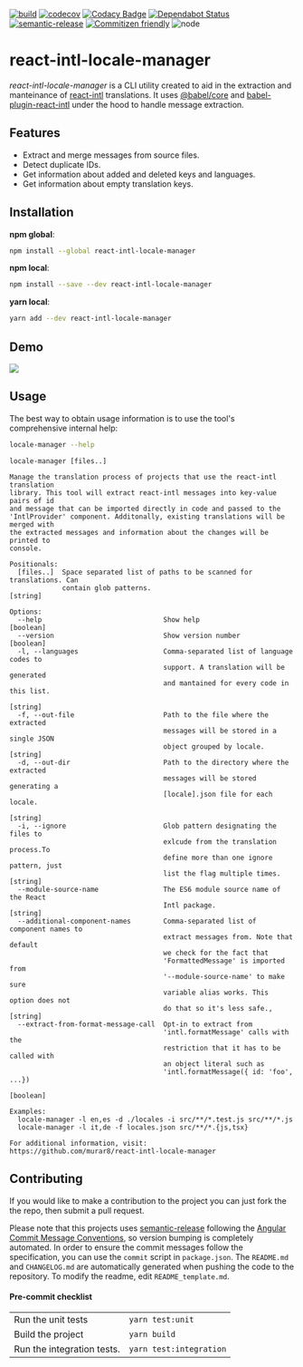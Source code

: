 [![build](https://github.com/murar8/react-intl-locale-manager/workflows/ci/badge.svg)](https://github.com/murar8/react-intl-locale-manager/actions?query=workflow%3Aci)
[![codecov](https://codecov.io/gh/murar8/react-intl-locale-manager/branch/master/graph/badge.svg)](https://codecov.io/gh/murar8/react-intl-locale-manager)
[![Codacy Badge](https://api.codacy.com/project/badge/Grade/93059009875b41c9925fc6f59a401fe6)](https://app.codacy.com/manual/lnzmrr/react-intl-locale-manager?utm_source=github.com&utm_medium=referral&utm_content=murar8/react-intl-locale-manager&utm_campaign=Badge_Grade_Dashboard)
[![Dependabot Status](https://api.dependabot.com/badges/status?host=github&repo=murar8/react-intl-locale-manager)](https://dependabot.com)
[![semantic-release](https://img.shields.io/badge/%20%20%F0%9F%93%A6%F0%9F%9A%80-semantic--release-e10079.svg)](https://github.com/semantic-release/semantic-release)
[![Commitizen friendly](https://img.shields.io/badge/commitizen-friendly-brightgreen.svg)](http://commitizen.github.io/cz-cli/)
![node](https://img.shields.io/node/v/react-intl-locale-manager)

# react-intl-locale-manager

_react-intl-locale-manager_ is a CLI utility created to aid in the extraction and manteinance of [react-intl](https://github/formatjs/react-intl) translations. It uses [@babel/core](https://babeljs.io/docs/en/babel-core) and [babel-plugin-react-intl](https://github.com/formatjs/formatjs/tree/master/packages/babel-plugin-react-intl) under the hood to handle message extraction.

## Features

- Extract and merge messages from source files.
- Detect duplicate IDs.
- Get information about added and deleted keys and languages.
- Get information about empty translation keys.

## Installation

**npm global**:

```bash
npm install --global react-intl-locale-manager
```

**npm local**:

```bash
npm install --save --dev react-intl-locale-manager
```

**yarn local**:

```bash
yarn add --dev react-intl-locale-manager
```

## Demo

<img src="https://raw.github.com/murar8/react-intl-locale-manager/master/demo.svg?sanitize=true">

## Usage

The best way to obtain usage information is to use the tool's comprehensive internal help:

```bash
locale-manager --help
```

```
locale-manager [files..]

Manage the translation process of projects that use the react-intl translation
library. This tool will extract react-intl messages into key-value pairs of id
and message that can be imported directly in code and passed to the
'IntlProvider' component. Additonally, existing translations will be merged with
the extracted messages and information about the changes will be printed to
console.

Positionals:
  [files..]  Space separated list of paths to be scanned for translations. Can
             contain glob patterns.                                     [string]

Options:
  --help                              Show help                        [boolean]
  --version                           Show version number              [boolean]
  -l, --languages                     Comma-separated list of language codes to
                                      support. A translation will be generated
                                      and mantained for every code in this list.
                                                                        [string]
  -f, --out-file                      Path to the file where the extracted
                                      messages will be stored in a single JSON
                                      object grouped by locale.         [string]
  -d, --out-dir                       Path to the directory where the extracted
                                      messages will be stored generating a
                                      [locale].json file for each locale.
                                                                        [string]
  -i, --ignore                        Glob pattern designating the files to
                                      exlcude from the translation process.To
                                      define more than one ignore pattern, just
                                      list the flag multiple times.     [string]
  --module-source-name                The ES6 module source name of the React
                                      Intl package.                     [string]
  --additional-component-names        Comma-separated list of component names to
                                      extract messages from. Note that default
                                      we check for the fact that
                                      'FormattedMessage' is imported from
                                      '--module-source-name' to make sure
                                      variable alias works. This option does not
                                      do that so it's less safe.,       [string]
  --extract-from-format-message-call  Opt-in to extract from
                                      'intl.formatMessage' calls with the
                                      restriction that it has to be called with
                                      an object literal such as
                                      'intl.formatMessage({ id: 'foo', ...})
                                                                       [boolean]

Examples:
  locale-manager -l en,es -d ./locales -i src/**/*.test.js src/**/*.js
  locale-manager -l it,de -f locales.json src/**/*.{js,tsx}

For additional information, visit:
https://github.com/murar8/react-intl-locale-manager

```

## Contributing

If you would like to make a contribution to the project you can just fork the the repo, then submit a pull request.

Please note that this projects uses [semantic-release](https://semantic-release.gitbook.io/semantic-release/) following the [Angular Commit Message Conventions](https://github.com/angular/angular.js/blob/master/DEVELOPERS.md#-git-commit-guidelines), so version bumping is completely automated. In order to ensure the commit messages follow the specification, you can use the `commit` script in `package.json`. The `README.md` and `CHANGELOG.md` are automatically generated when pushing the code to the repository. To modify the readme, edit `README_template.md`.

#### Pre-commit checklist

|                            |                         |
| -------------------------- | ----------------------- |
| Run the unit tests         | `yarn test:unit`        |
| Build the project          | `yarn build`            |
| Run the integration tests. | `yarn test:integration` |
